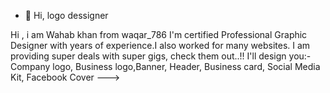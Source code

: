 - 👋 Hi, logo dessigner
 
Hi , i am Wahab khan from waqar_786
I'm certified Professional Graphic Designer with years of experience.I also worked for many websites.
I am providing super deals with super gigs, check them out..!!
I'll design you:- Company logo, Business logo,Banner, Header, Business card, Social Media Kit, Facebook Cover
--->
